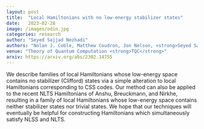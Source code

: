 ```yaml
---
layout: post
title:  "Local Hamiltonians with no low-energy stabilizer states"
date:   2023-02-28
image: /images/odin.jpg
categories: research
author: "Seyed Sajjad Nezhadi"
authors: "Nolan J. Coble, Matthew Coudron, Jon Nelson, <strong>Seyed Sajjad Nezhadi</strong>"
venue: "Theory of Quantum Computation <strong>TQC</strong>"
arxiv: https://arxiv.org/abs/2302.14755
---
```

We describe families of local Hamiltonians whose low-energy space contains no stabilizer (Clifford) states via a simple alteration to local Hamiltonians corresponding to CSS codes. Our method can also be applied to the recent NLTS Hamiltonians of Anshu, Breuckmann, and Nirkhe, resulting in a family of local Hamiltonians whose low-energy space contains neither stabilizer states nor trivial states. We hope that our techniques will eventually be helpful for constructing Hamiltonians which simultaneously satisfy NLSS and NLTS. 